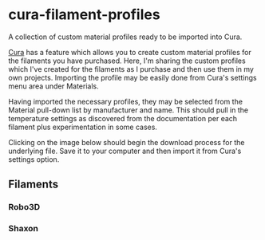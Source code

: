 # cura-filament-profiles
A collection of custom material profiles ready to be imported into Cura.

[Cura](https://github.com/Ultimaker/Cura) has a feature which allows you to create custom material profiles for the filaments you have purchased.  Here, I'm sharing the custom profiles which I've created for the filaments as I purchase and then use them in my own projects.  Importing the profile may be easily done from Cura's settings menu area under Materials.

Having imported the necessary profiles, they may be selected from the Material pull-down list by manufacturer and name.  This should pull in the temperature settings as discovered from the documentation per each filament plus experimentation in some cases.

Clicking on the image below should begin the download process for the underlying file.  Save it to your computer and then import it from Cura's settings option.

## Filaments

### Robo3D

### Shaxon

